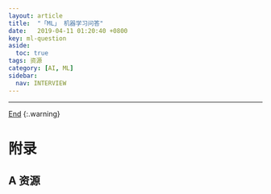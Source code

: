 ```yaml
---
layout: article
title:  "「ML」 机器学习问答"
date:   2019-04-11 01:20:40 +0800
key: ml-question
aside:
  toc: true
tags: 资源
category: [AI, ML]
sidebar:
  nav: INTERVIEW
---
```

<span id='head'></span>  


<!--more-->

-------------------  
[End](#head)
{:.warning}  

# 附录
## A 资源
